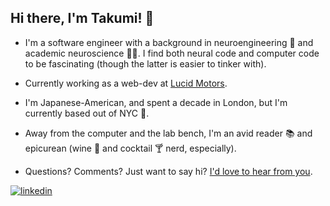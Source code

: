 ## Hi there, I'm Takumi! 👋

- I'm a software engineer with a background in neuroengineering 🧠 and academic neuroscience 🧑‍🔬. I find both neural code and computer code to be fascinating (though the latter is easier to tinker with).

- Currently working as a web-dev at [Lucid Motors](https://www.lucidmotors.com/).

- I'm Japanese-American, and spent a decade in London, but I'm currently based out of NYC 🍎. 

- Away from the computer and the lab bench, I'm an avid reader 📚 and epicurean (wine 🍇 and cocktail 🍸 nerd, especially).

- Questions? Comments? Just want to say hi? [I'd love to hear from you](mailto:takumi.otsuka@gmail.com).

<a href="https://www.linkedin.com/in/takumiotsuka/" target="_blank">
<img src=https://img.shields.io/badge/linkedin-%231E77B5.svg?&style=for-the-badge&logo=linkedin&logoColor=white alt=linkedin style="margin-bottom: 5px;" />
</a>
